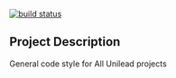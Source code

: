 [![build status](http://code.unilead.net/unilead/codestyle/badges/master/build.svg)](http://code.unilead.net/unilead/codestyle/commits/master)

## Project Description

General code style for All Unilead projects